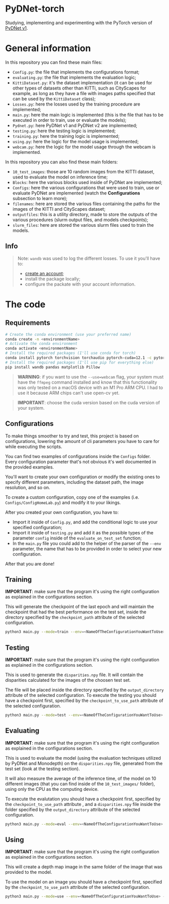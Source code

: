 # PyDNet-torch

Studying, implementing and experimenting with the PyTorch version of [PyDNet v1](https://github.com/mattpoggi/pydnet).

# General information

In this repository you can find these main files:

-   `Config.py`: the file that implements the configurations format;
-   `evaluating.py`: the file that implements the evaluation logic;
-   `KittiDataset.py`: it's the dataset implementation (it can be used for other types of datasets other than KITTi, such as CityScapes for example, as long as they have a file with images paths specified that can be used by the `KittiDataset` class);
-   `Losses.py`: here the losses used by the training procedure are implemented;
-   `main.py`: here the main logic is implemented (this is the file that has to be executed in order to train, use or evaluate the models);
-   `Pydnet.py`: here PyDNet v1 and PyDNet v2 are implemented;
-   `testing.py`: here the testing logic is implemented;
-   `training.py`: here the training logic is implemented;
-   `using.py`: here the logic for the model usage is implemented;
-   `webcam.py`: here the logic for the model usage through the webcam is implemented.

In this repository you can also find these main folders:

-   `10_test_images`: those are 10 random images from the KITTI dataset, used to evaluate the model on inference time;
-   `Blocks`: here the various blocks used inside of PyDNet are implemented;
-   `Configs`: here the various configurations that were used to train, use or evaluate PyDNet are implemented (watch the **Configurations** subsection to learn more);
-   `filenames`: here are stored the various files containing the paths for the images of the KITTI and CityScapes dataset;
-   `outputfiles`: this is a utility directory, made to store the outputs of the various procedures (slurm output files, and models checkpoints);
-   `slurm_files`: here are stored the various slurm files used to train the models.

## Info

> Note: `wandb` was used to log the different losses. To use it you'll have to:
>
> -   [create an account](https://wandb.ai/login?signup=true);
> -   install the package locally;
> -   configure the packate with your account information.

# The code

## Requirements

```bash
# Create the conda environment (use your preferred name)
conda create -n <environmentName>
# Activate the conda environment
conda activate <environmentName>
# Install the required packages (I'll use conda for torch)
conda install pytorch torchvision torchaudio pytorch-cuda=12.1 -c pytorch -c nvidia
# Install the required packages (I'll use pip for everything else)
pip install wandb pandas matplotlib Pillow
```

> **WARNING**: if you want to use the `--use=webcam` flag, your system must have the `ffmpeg` command installed and know that this functionality was only tested on a macOS device with an M1 Pro ARM CPU. I had to use it because ARM chips can't use open-cv yet.

> **IMPORTANT**: choose the cuda version based on the cuda version of your system.

## Configurations

To make things smoother to try and test, this project is based on configurations, lowering the amount of cli parameters you have to care for while executing the scripts.

You can find two examples of configurations inside the `Configs` folder. Every configuration parameter that's not obvious it's well documented in the provided examples.

You'll want to create your own configuration or modify the existing ones to specify different parameters, including the dataset path, the image resolution, and so on.

To create a custom configuration, copy one of the examples (i.e. `Configs/ConfigHomeLab.py`) and modify it to your likings.

After you created your own configuration, you have to:

-   Import it inside of `Config.py`, and add the conditional logic to use your specified configuration;
-   Import it inside of `testing.py` and add it as the possible types of the parameter `config` inside of the `evaluate_on_test_set` function;
-   In the `main.py` file you could add to the helper of the parser of the `--env` parameter, the name that has to be provided in order to select your new configuration.

After that you are done!

## Training

**IMPORTANT**: make sure that the program it's using the right configuration as explained in the configurations section.

This will generate the checkpoint of the last epoch and will maintain the checkpoint that had the best performance on the test set, inside the directory specified by the `checkpoint_path` attribute of the selected configuration.

```bash
python3 main.py --mode=train --env=<NameOfTheConfigurationYouWantToUse>
```

## Testing

**IMPORTANT**: make sure that the program it's using the right configuration as explained in the configurations section.

This is used to generate the `disparities.npy` file. It will contain the disparities calculated for the images of the choosen test set.

The file will be placed inside the directory specified by the `output_directory` attribute of the selected configuration.
To execute the testing you should have a checkpoint first, specified by the `checkpoint_to_use_path` attribute of the selected configuration.

```bash
python3 main.py --mode=test --env=<NameOfTheConfigurationYouWantToUse>
```

## Evaluating

**IMPORTANT**: make sure that the program it's using the right configuration as explained in the configurations section.

This is used to evaluate the model (using the evaluation techniques utilized by PyDNet and Monodepth) on the `disparities.npy` file, generated from the test set (look at the testing section).

It will also measure the average of the inference time, of the model on 10 different images (that you can find inside of the `10_test_images/` folder), using only the CPU as the computing device.

To execute the evalutation you should have a checkpoint first, specified by the `checkpoint_to_use_path` attribute , and a `disparities.npy` file inside the folder specified by the `output_directory` attribute of the selected configuration.

```bash
python3 main.py --mode=eval --env=<NameOfTheConfigurationYouWantToUse>
```

## Using

**IMPORTANT**: make sure that the program it's using the right configuration as explained in the configurations section.

This will create a depth map image in the same folder of the image that was provided to the model.

To use the model on an image you should have a checkpoint first, specified by the `checkpoint_to_use_path` attribute of the selected configuration.

```bash
python3 main.py --mode=use --env=<NameOfTheConfigurationYouWantToUse> --img_path=<pathOfTheImageYouWantToUse>
```
